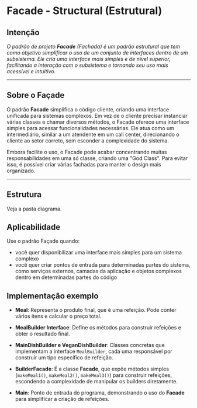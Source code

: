 # Facade - Structural (Estrutural)

## Intenção

*O padrão de projeto **Facade** (Fachada) é um padrão estrutural que tem como objetivo simplificar o uso de um conjunto de interfaces dentro de um subsistema. Ele cria uma interface mais simples e de nível superior, facilitando a interação com o subsistema e tornando seu uso mais acessível e intuitivo.*

---

## Sobre o Façade

O padrão **Facade** simplifica o código cliente, criando uma interface unificada para sistemas complexos. Em vez de o cliente precisar instanciar várias classes e chamar diversos métodos, o Facade oferece uma interface simples para acessar funcionalidades necessárias. Ele atua como um intermediário, similar a um atendente em um call center, direcionando o cliente ao setor correto, sem esconder a complexidade do sistema.

Embora facilite o uso, o Facade pode acabar concentrando muitas responsabilidades em uma só classe, criando uma "God Class". Para evitar isso, é possível criar várias fachadas para manter o design mais organizado.

---

## Estrutura

Veja a pasta diagrama.

## Aplicabilidade

Use o padrão Façade quando:

- você quer disponibilizar uma interface mais simples para um sistema complexo
- você quer criar pontos de entrada para determinadas partes do sistema, como serviços externos, camadas da aplicação e objetos complexos dentro em determinadas partes do código  

## Implementação exemplo
- **Meal**: Representa o produto final, que é uma refeição. Pode conter vários itens e calcular o preço total.

- **MealBuilder Interface**: Define os métodos para construir refeições e obter o resultado final.

- **MainDishBuilder e VeganDishBuilder**: Classes concretas que implementam a interface `MealBuilder`, cada uma responsável por construir um tipo específico de refeição.

- **BuilderFacade**: É a classe **Facade**, que expõe métodos simples (`makeMeal1()`, `makeMeal2()`, `makeMeal3()`) para construir refeições, escondendo a complexidade de manipular os builders diretamente.

- **Main**: Ponto de entrada do programa, demonstrando o uso do **Facade** para simplificar a criação de refeições.